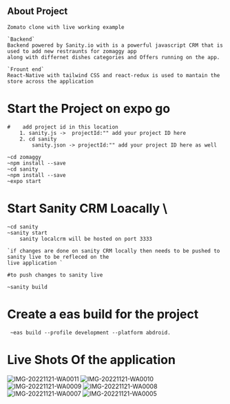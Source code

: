 ## About Project 
    Zomato clone with live working example 
    
    `Backend`
    Backend powered by Sanity.io with is a powerful javascript CRM that is used to add new restraunts for zomaggy app 
    along with differnet dishes categories and Offers running on the app.

    `Frount end`
    React-Native with tailwind CSS and react-redux is used to mantain the store across the application 
    

# Start the Project on expo go  

    #    add project id in this location
        1. sanity.js ->  projectId:"" add your project ID here 
        2. cd sanity 
            sanity.json -> projectId:"" add your project ID here as well 

    ~cd zomaggy
    ~npm install --save
    ~cd sanity
    ~npm install --save
    ~expo start 

# Start Sanity CRM Loacally \
    
    ~cd sanity
    ~sanity start
        sanity localcrm will be hosted on port 3333
    
    `if changes are done on sanity CRM locally then needs to be pushed to sanity live to be refleced on the
    live application `

    #to push changes to sanity live 

    ~sanity build


# Create a eas build for the project

     ~eas build --profile development --platform abdroid.


# Live Shots Of the application
![IMG-20221121-WA0011](https://user-images.githubusercontent.com/56434871/202921190-ac90c12c-171b-4a18-948d-a6b570294fcb.jpg)
![IMG-20221121-WA0010](https://user-images.githubusercontent.com/56434871/202921189-0829091b-8e9b-4e05-af17-ea3f24f69628.jpg)
![IMG-20221121-WA0009](https://user-images.githubusercontent.com/56434871/202921187-6c86ff83-0273-47fd-8954-ddad0f48ddfd.jpg)
![IMG-20221121-WA0008](https://user-images.githubusercontent.com/56434871/202921185-843e05fb-59d4-4a12-a067-2f444db33cf5.jpg)
![IMG-20221121-WA0007](https://user-images.githubusercontent.com/56434871/202921182-dff5d4f7-c135-401d-bab4-307e23de7a6b.jpg)
![IMG-20221121-WA0005](https://user-images.githubusercontent.com/56434871/202921177-f9ef43fe-d6b3-4477-8d4a-c0bff44da9c8.jpg)




